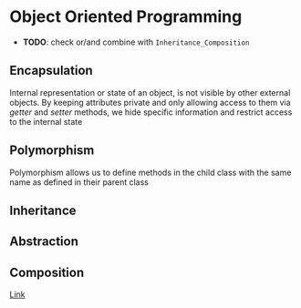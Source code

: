 
# Object Oriented Programming

* **TODO**: check or/and combine with `Inheritance_Composition`

## Encapsulation
Internal representation or state of an object, is not visible by other external objects. By keeping attributes private and only allowing access to them via _getter_ and _setter_ methods, we hide specific information and restrict access to the internal state

## Polymorphism
Polymorphism allows us to define methods in the child class with the same name as defined in their parent class

## Inheritance

## Abstraction

## Composition

[Link](https://medium.com/@mrfksiv/python-design-patterns-01-introduction-54e681aaf2d0)

<!--stackedit_data:
eyJoaXN0b3J5IjpbLTMxMzM2OTcwNyw2MDQ3OTcxMDRdfQ==
-->